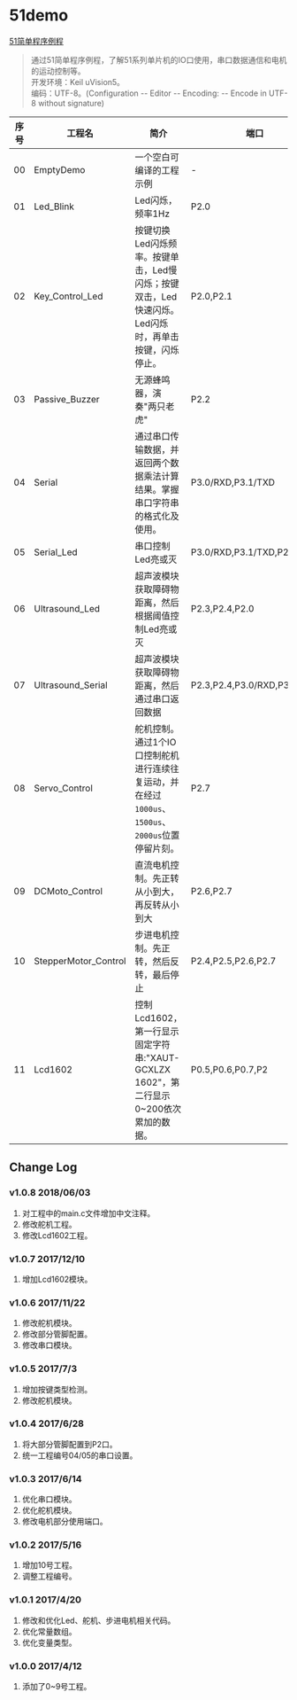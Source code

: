# 51demo
[51简单程序例程](https://github.com/daishitong/51demo)
>通过51简单程序例程，了解51系列单片机的IO口使用，串口数据通信和电机的运动控制等。  
开发环境：Keil uVision5。  
编码：UTF-8。(Configuration -- Editor -- Encoding: -- Encode in UTF-8 without signature)

序号 | 工程名 | 简介 | 端口
--- | ------ | ---- | ---
00|EmptyDemo|一个空白可编译的工程示例|-
01|Led_Blink|Led闪烁，频率1Hz|P2.0
02|Key_Control_Led|按键切换Led闪烁频率。按键单击，Led慢闪烁；按键双击，Led快速闪烁。Led闪烁时，再单击按键，闪烁停止。|P2.0,P2.1
03|Passive_Buzzer|无源蜂鸣器，演奏"两只老虎"|P2.2
04|Serial|通过串口传输数据，并返回两个数据乘法计算结果。掌握串口字符串的格式化及使用。|P3.0/RXD,P3.1/TXD
05|Serial_Led|串口控制Led亮或灭|P3.0/RXD,P3.1/TXD,P2.0
06|Ultrasound_Led|超声波模块获取障碍物距离，然后根据阈值控制Led亮或灭|P2.3,P2.4,P2.0
07|Ultrasound_Serial|超声波模块获取障碍物距离，然后通过串口返回数据|P2.3,P2.4,P3.0/RXD,P3.1/TXD
08|Servo_Control|舵机控制。通过1个IO口控制舵机进行连续往复运动，并在经过`1000us`、`1500us`、`2000us`位置停留片刻。|P2.7
09|DCMoto_Control|直流电机控制。先正转从小到大，再反转从小到大|P2.6,P2.7
10|StepperMotor_Control|步进电机控制。先正转，然后反转，最后停止|P2.4,P2.5,P2.6,P2.7
11|Lcd1602|控制Lcd1602，第一行显示固定字符串:"XAUT-GCXLZX 1602"，第二行显示0~200依次累加的数据。|P0.5,P0.6,P0.7,P2

## Change Log
### v1.0.8 2018/06/03
1. 对工程中的main.c文件增加中文注释。
2. 修改舵机工程。
3. 修改Lcd1602工程。

### v1.0.7 2017/12/10
1. 增加Lcd1602模块。

### v1.0.6 2017/11/22
1. 修改舵机模块。
2. 修改部分管脚配置。
3. 修改串口模块。

### v1.0.5 2017/7/3
1. 增加按键类型检测。
2. 修改舵机模块。

### v1.0.4 2017/6/28
1. 将大部分管脚配置到P2口。
2. 统一工程编号04/05的串口设置。

### v1.0.3 2017/6/14
1. 优化串口模块。
2. 优化舵机模块。
3. 修改电机部分使用端口。

### v1.0.2 2017/5/16
1. 增加10号工程。
2. 调整工程编号。

### v1.0.1 2017/4/20
1. 修改和优化Led、舵机、步进电机相关代码。
2. 优化常量数组。
3. 优化变量类型。

### v1.0.0 2017/4/12
1. 添加了0~9号工程。